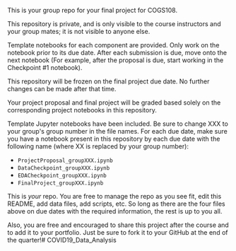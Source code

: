 This is your group repo for your final project for COGS108.

This repository is private, and is only visible to the course instructors and your group mates; it is not visible to anyone else.

Template notebooks for each component are provided. Only work on the notebook prior to its due date. After each submission is due, move onto the next notebook (For example, after the proposal is due, start working in the Checkpoint #1 notebook). 

This repository will be frozen on the final project due date. No further changes can be made after that time.

Your project proposal and final project will be graded based solely on the corresponding project notebooks in this repository.

Template Jupyter notebooks have been included. Be sure to change XXX to your group's group number in the file names. For each due date, make sure you have a notebook present in this repository by each due date with the following name (where XX is replaced by your group number):

- `ProjectProposal_groupXXX.ipynb`
- `DataCheckpoint_groupXXX.ipynb`
- `EDACheckpoint_groupXXX.ipynb`
- `FinalProject_groupXXX.ipynb`

This is *your* repo. You are free to manage the repo as you see fit, edit this README, add data files, add scripts, etc. So long as there are the four files above on due dates with the required information, the rest is up to you all. 

Also, you are free and encouraged to share this project after the course and to add it to your portfolio. Just be sure to fork it to your GitHub at the end of the quarter!# COVID19_Data_Analysis
